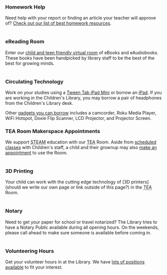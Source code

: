 <div class="row margin-bottom-30">
<div class="col-md-6">

### Homework Help
Need help with your report or finding an article your teacher will approve of? [Check out our list of best homework resources](/homework "Homework Help"). 
<br />
<br />

### eReading Room 
Enter our [child and teen friendly virtual room](http://darien.lib.overdrive.com/63B6A05D-EC25-43D4-ABC0-30EF1866FDD6/10/50/en/youth "eReading Room") of eBooks and eAudiobooks. These books have been handpicked by library staff to be the best of the best for growing minds. 
<br />
<br />

### Circulating Technology 
Work on your studies using a [Tween Tab iPad Mini](/catalog/work/51230 "Tween Tab") or borrow an [iPad](/catalog/work/89368 "iPad"). If you are working in the Children's Library, you may borrow a pair of headphones from the Children's Library desk. 

Other [gadgets you can borrow](/catalog/search/keyword?search=%2A&formats=equipment&page=1 "Tech you can borrow") includes a camcorder, Roku Media Player, WiFi Hotspot, Doxie Flip Scanner, LCD Projector, and Projector Screen. 

</div>
<div class="col-md-6">

### TEA Room Makerspace Appointments 
We support <abbr title="Science Technology Engineering Arts Mathematics">STEAM</abbr> education with our <abbr title="Technology Engineering Arts">TEA</abbr> Room. Aside from [scheduled classes](/events/kids/?category=games-and-play "TEA Room classes") with Children's staff, a child and their grownup may also [make an appointment](/tearoom-reserve "Reserve the TEA Room") to use the Room.
<br />
<br />

### 3D Printing 
Your child can work with the cutting edge technology of [3D printers](should we write our own page or link outside of this page?) in the <abbr title="Technology Engineering Arts">TEA</abbr> Room.
<br />
<br />

### Notary
Need to get your paper for school or travel notarized? The Library tries to have a Notary Public available during all opening hours. On the weekends, please call ahead to make sure someone is available before coming in. 
<br />
<br />

### Volunteering Hours
Get your volunteer hours in at the Library. We have [lots of positions available](/volunteers "Volunteer Opportunities") to fit your interest. 

</div>
</div>